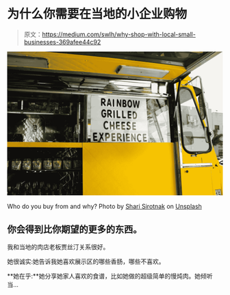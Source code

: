 # 为什么你需要在当地的小企业购物

> 原文：<https://medium.com/swlh/why-shop-with-local-small-businesses-369afee44c92>

![](img/a63d9f00d2a16d3237e75be918dcbcac.png)

Who do you buy from and why? Photo by [Shari Sirotnak](https://unsplash.com/photos/IXh_h9UZctc?utm_source=unsplash&utm_medium=referral&utm_content=creditCopyText) on [Unsplash](https://unsplash.com/?utm_source=unsplash&utm_medium=referral&utm_content=creditCopyText)

## 你会得到比你期望的更多的东西。

我和当地的肉店老板贾丝汀关系很好。

她很诚实:她告诉我她喜欢展示区的哪些香肠，哪些不喜欢。

**她在乎:**她分享她家人喜欢的食谱，比如她做的超级简单的慢炖肉。她倾听当…
